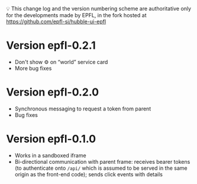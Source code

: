💡 This change log and the version numbering scheme are authoritative only for the developments made by EPFL, in the fork hosted at https://github.com/epfl-si/hubble-ui-epfl

# Version epfl-0.2.1

- Don't show ⚙️ on “world” service card
- More bug fixes

# Version epfl-0.2.0

- Synchronous messaging to request a token from parent
- Bug fixes

# Version epfl-0.1.0

- Works in a sandboxed iframe
- Bi-directional communication with parent frame: receives bearer tokens (to authenticate onto `/api/` which is assumed to be served in the same origin as the front-end code); sends click events with details
